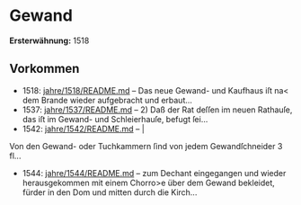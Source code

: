 # Gewand

**Ersterwähnung:** 1518

## Vorkommen
- 1518: [jahre/1518/README.md](../jahre/1518/README.md) – Das neue Gewand- und Kaufhaus iſt na< dem
Brande wieder aufgebracht und erbaut...
- 1537: [jahre/1537/README.md](../jahre/1537/README.md) – 2) Daß der Rat deſſen im neuen
Rathauſe, das iſt im Gewand- und Schleierhauſe, befugt ſei...
- 1542: [jahre/1542/README.md](../jahre/1542/README.md) – |

Von den Gewand- oder Tuchkammern ſind von jedem
Gewandſchneider 3 fl...
- 1544: [jahre/1544/README.md](../jahre/1544/README.md) – zum Dechant eingegangen und wieder herausgekommen
mit einem Chorro>e über dem Gewand bekleidet, fürder
in den Dom und mitten durch die Kirch...
